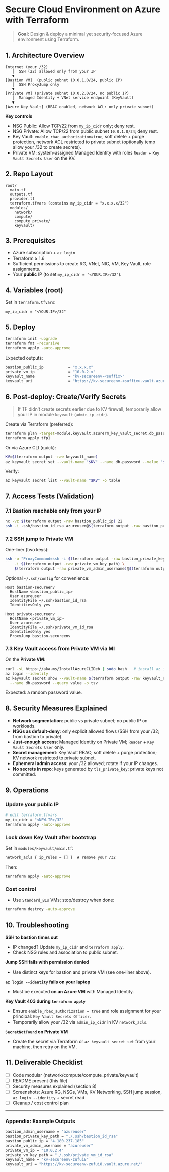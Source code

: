 # Secure Cloud Environment on Azure with Terraform

> **Goal:** Design & deploy a minimal yet security‑focused Azure environment using Terraform.

## 1. Architecture Overview

```
Internet (your /32)
   │  SSH (22) allowed only from your IP
   ▼
[Bastion VM]  (public subnet 10.0.1.0/24, public IP)
   │  SSH ProxyJump only
   ▼
[Private VM] (private subnet 10.0.2.0/24, no public IP)
   │  Managed Identity + VNet service endpoint (KeyVault)
   ▼
[Azure Key Vault] (RBAC enabled, network ACL: only private subnet)
```

**Key controls**

* NSG Public: Allow TCP/22 from `my_ip_cidr` only; deny rest.
* NSG Private: Allow TCP/22 from public subnet `10.0.1.0/24`; deny rest.
* Key Vault: `enable_rbac_authorization=true`, soft delete + purge protection, network ACL restricted to private subnet (optionally temp allow your /32 to create secrets).
* Private VM: system-assigned Managed Identity with roles `Reader` + `Key Vault Secrets User` on the KV.

## 2. Repo Layout

```
root/
  main.tf
  outputs.tf
  provider.tf
  terraform.tfvars (contains my_ip_cidr = "x.x.x.x/32")
  modules/
    network/
    compute/
    compute_private/
    keyvault/
```

## 3. Prerequisites

* Azure subscription + `az login`
* Terraform ≥ 1.6
* Sufficient permissions to create RG, VNet, NIC, VM, Key Vault, role assignments.
* Your **public** IP (to set `my_ip_cidr = "<YOUR.IP>/32"`).

## 4. Variables (root)

Set in `terraform.tfvars`:

```hcl
my_ip_cidr = "<YOUR.IP>/32"
```

## 5. Deploy

```bash
terraform init -upgrade
terraform fmt -recursive
terraform apply -auto-approve
```

Expected outputs:

```bash
bastion_public_ip           = "x.x.x.x"
private_vm_ip               = "10.0.2.x"
keyvault_name               = "kv-secureenv-<suffix>"
keyvault_uri                = "https://kv-secureenv-<suffix>.vault.azure.net/"
```

## 6. Post-deploy: Create/Verify Secrets

> If TF didn’t create secrets earlier due to KV firewall, temporarily allow your IP in module `keyvault` (`admin_ip_cidr`).

Create via Terraform (preferred):

```bash
terraform plan -target=module.keyvault.azurerm_key_vault_secret.db_password -out tfp1
terraform apply tfp1
```

Or via Azure CLI (quick):

```bash
KV=$(terraform output -raw keyvault_name)
az keyvault secret set --vault-name "$KV" --name db-password --value "$(openssl rand -base64 24)"
```

Verify:

```bash
az keyvault secret list --vault-name "$KV" -o table
```

## 7. Access Tests (Validation)

### 7.1 Bastion reachable only from your IP

```bash
nc -vz $(terraform output -raw bastion_public_ip) 22
ssh -i .ssh/bastion_id_rsa azureuser@$(terraform output -raw bastion_public_ip)
```

### 7.2 SSH jump to Private VM

One‑liner (two keys):

```bash
ssh -o "ProxyCommand=ssh -i $(terraform output -raw bastion_private_key_path) -W %h:%p $(terraform output -raw bastion_admin_username)@$(terraform output -raw bastion_public_ip)" \
    -i $(terraform output -raw private_vm_key_path) \
    $(terraform output -raw private_vm_admin_username)@$(terraform output -raw private_vm_ip) "hostname && ip -br a"
```

Optional `~/.ssh/config` for convenience:

```sshconfig
Host bastion-secureenv
  HostName <bastion_public_ip>
  User azureuser
  IdentityFile ~/.ssh/bastion_id_rsa
  IdentitiesOnly yes

Host private-secureenv
  HostName <private_vm_ip>
  User azureuser
  IdentityFile ~/.ssh/private_vm_id_rsa
  IdentitiesOnly yes
  ProxyJump bastion-secureenv
```

### 7.3 Key Vault access from Private VM via MI

On the **Private VM**:

```bash
curl -sL https://aka.ms/InstallAzureCLIDeb | sudo bash   # install az if needed
az login --identity
az keyvault secret show --vault-name $(terraform output -raw keyvault_name) \
  --name db-password --query value -o tsv
```

Expected: a random password value.

## 8. Security Measures Explained

* **Network segmentation**: public vs private subnet; no public IP on workloads.
* **NSGs as default‑deny**: only explicit allowed flows (SSH from your /32; from bastion to private).
* **Just‑enough access**: Managed Identity on Private VM; `Reader` + `Key Vault Secrets User` only.
* **Secret management**: Key Vault RBAC; soft delete + purge protection; KV network restricted to private subnet.
* **Ephemeral admin access**: your /32 allowed; rotate if your IP changes.
* **No secrets in repo**: keys generated by `tls_private_key`; private keys not committed.

## 9. Operations

### Update your public IP

```bash
# edit terraform.tfvars
my_ip_cidr = "<NEW.IP>/32"
terraform apply -auto-approve
```

### Lock down Key Vault after bootstrap

Set in `modules/keyvault/main.tf`:

```hcl
network_acls { ip_rules = [] }  # remove your /32
```

Then:

```bash
terraform apply -auto-approve
```

### Cost control

* Use `Standard_B1s` VMs; stop/destroy when done:

```bash
terraform destroy -auto-approve
```

## 10. Troubleshooting

**SSH to bastion times out**

* IP changed? Update `my_ip_cidr` and `terraform apply`.
* Check NSG rules and association to public subnet.

**Jump SSH fails with permission denied**

* Use distinct keys for bastion and private VM (see one‑liner above).

**`az login --identity` fails on your laptop**

* Must be executed **on an Azure VM** with Managed Identity.

**Key Vault 403 during `terraform apply`**

* Ensure `enable_rbac_authorization = true` and role assignment for your principal: `Key Vault Secrets Officer`.
* Temporarily allow your /32 via `admin_ip_cidr` in KV `network_acls`.

**`SecretNotFound` on Private VM**

* Create the secret via Terraform or `az keyvault secret set` from your machine, then retry on the VM.

## 11. Deliverable Checklist

* [ ] Code modular (network/compute/compute\_private/keyvault)
* [ ] README present (this file)
* [ ] Security measures explained (section 8)
* [ ] Screenshots: Azure RG, NSGs, VMs, KV Networking, SSH jump session, `az login --identity` + secret read
* [ ] Cleanup / cost control plan

---

### Appendix: Example Outputs

```bash
bastion_admin_username = "azureuser"
bastion_private_key_path = "./.ssh/bastion_id_rsa"
bastion_public_ip = "4.180.237.185"
private_vm_admin_username = "azureuser"
private_vm_ip = "10.0.2.4"
private_vm_key_path = "./.ssh/private_vm_id_rsa"
keyvault_name = "kv-secureenv-zufui8"
keyvault_uri = "https://kv-secureenv-zufui8.vault.azure.net/"
```
